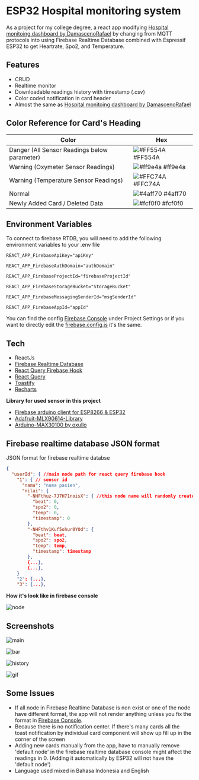 
# ESP32 Hospital monitoring system

As a project for my college degree, a react app modifying 
[Hospital monitoing dashboard by DamascenoRafael](https://github.com/DamascenoRafael/hospital-monitor-dashboard)
by changing from MQTT protocols into using Firebase Realtime Database combined with Espressif ESP32 to get Heartrate, Spo2, and Temperature.


## Features

- CRUD
- Realtime monitor
- Downloadable readings history with timestamp (.csv)
- Color coded notification in card header
- Almost the same as [Hospital monitoing dashboard by DamascenoRafael](https://github.com/DamascenoRafael/hospital-monitor-dashboard)

## Color Reference for Card's Heading

| Color             | Hex                                                                |
| ----------------- | ------------------------------------------------------------------ |
| Danger (All Sensor Readings below parameter) | ![#FF554A](https://via.placeholder.com/10/FF554A?text=+) #FF554A |
| Warning (Oxymeter Sensor Readings) | ![#ff9e4a](https://via.placeholder.com/10/ff9e4a?text=+) #ff9e4a |
| Warning (Temperature Sensor Readings) | ![#FFC74A](https://via.placeholder.com/10/FFC74A?text=+) #FFC74A |
| Normal | ![#4aff70](https://via.placeholder.com/10/4aff70?text=+) #4aff70 |
| Newly Added Card / Deleted Data | ![#fcf0f0](https://via.placeholder.com/10/fcf0f0?text=+) #fcf0f0 |


## Environment Variables

To connect to firebase RTDB, you will need to add the following environment variables to your .env file

`REACT_APP_FirebaseApiKey="apiKey"`

`REACT_APP_FirebaseAuthDomain="authDomain"`

`REACT_APP_FirebaseProjectId="firebaseProjectId"`

`REACT_APP_FirebaseStorageBucket="StorageBucket"`

`REACT_APP_FirebaseMessagingSenderId="msgSenderId"`

`REACT_APP_FirebaseAppId="appId"`

You can find the config [Firebase Console](https://console.firebase.google.com) under Project Settings or if you want to directly edit the 
[firebase.config.js](https://github.com/ikbakkk/Esp32-Hospital-Monitoring-System/blob/main/src/config/firebase.config.js) it's the same.

## Tech

- ReactJs
- [Firebase Realtime Database](https://firebase.google.com/products/realtime-database)
- [React Query Firebase Hook](react-query-firebase.invertase.dev)
- [React Query](https://tanstack.com/query/v4/?from=reactQueryV3&original=https://react-query-v3.tanstack.com/)
- [Toastify](https://fkhadra.github.io/react-toastify/)
- [Recharts](https://recharts.org)

**Library for used sensor in this project**
- [Firebase arduino client for ESP8266 & ESP32](https://github.com/mobizt/Firebase-ESP-Client)
- [Adafruit-MLX90614-Library](https://github.com/adafruit/Adafruit-MLX90614-Library)
- [Arduino-MAX30100 by oxullo](https://github.com/oxullo/Arduino-MAX30100)

## Firebase realtime database JSON format

JSON format for firebase realtime databse

```json
{
  "userId": { //main node path for react query firebase hook
    "1": { // sensor id
      "nama": "nama pasien",
      "nilai": {
        "-NHFthuz-7J7H71noisX": { //this node name will randomly created by ESP32
          "beat": 0,
          "spo2": 0,
          "temp": 0,
          "timestamp": 0
        },
        "-NHFthv1Kuf5ohur0YOd": {
          "beat": beat,
          "spo2": spo2,
          "temp": temp,
          "timestamp": timestamp
        }, 
        {...},
        {...},
    }
    "2": {...},
    "3": {...},
```

**How it's look like in firebase console**

![node](https://github.com/ikbakkk/Esp32-Hospital-Monitoring-System/blob/main/images/nodeData.png?raw=true)
## Screenshots

![main](https://github.com/ikbakkk/Esp32-Hospital-Monitoring-System/blob/main/images/Home.png?raw=true) 

![bar](https://github.com/ikbakkk/Esp32-Hospital-Monitoring-System/blob/main/images/barcharts.png?raw=true)

![history](https://github.com/ikbakkk/Esp32-Hospital-Monitoring-System/blob/main/images/history.png?raw=true)

![gif](https://github.com/ikbakkk/Esp32-Hospital-Monitoring-System/blob/main/images/gif.gif?raw=true)

## Some Issues

- If all node in Firebase Realtime Database is non exist or one of the node have different format, the app will not render anything unless you fix the format in [Firebase Console](https://console.firebase.google.com).
- Because there is no notification center. If there's many cards all the toast notification by individual card component will show up fill up in the corner of the screen
- Adding new cards manually from the app, have to manually remove 'default node' in the firebase realtime database console might affect the readings in 0. (Adding it automatically by ESP32 will not have the 'default node')
- Language used mixed in Bahasa Indonesia and English
